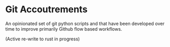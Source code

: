 # Git Accoutrements

An opinionated set of git python scripts and that have been developed over time to improve primarily
Github flow based workflows.

(Active re-write to rust in progress)
